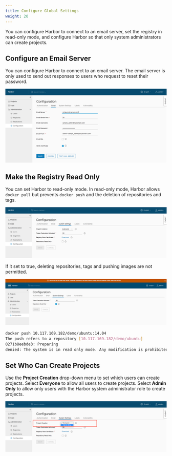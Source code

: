 ```yaml
---
title: Configure Global Settings
weight: 20
---
```


You can configure Harbor to connect to an email server, set the registry in read-only mode, and configure Harbor so that only system administrators can create projects.

## Configure an Email Server

You can configure Harbor to connect to an email server. The email server is only used to send out responses to users who request to reset their password.

![browse project](../../img/new-config-email.png)

## Make the Registry Read Only

You can set Harbor to read-only mode. In read-only mode, Harbor allows `docker pull` but prevents `docker push` and the deletion of repositories and tags.

![Read-only mode](../../img/read-only.png)

If it set to true, deleting repositories, tags and pushing images are not permitted.

![browse project](../../img/read-only-enable.png)

```sh
docker push 10.117.169.182/demo/ubuntu:14.04
The push refers to a repository [10.117.169.182/demo/ubuntu]
0271b8eebde3: Preparing 
denied: The system is in read only mode. Any modification is prohibited.
```

## Set Who Can Create Projects

Use the **Project Creation** drop-down menu to set which users can create projects. Select **Everyone** to allow all users to create projects. Select **Admin Only** to allow only users with the Harbor system administrator role to create projects.

![browse project](../../img/new-proj-create.png)
